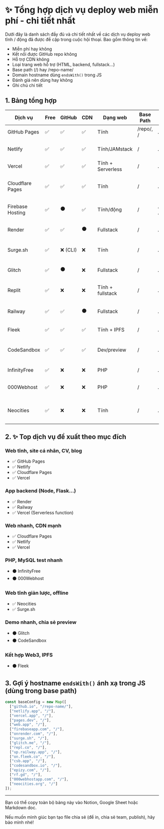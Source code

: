 # ✨ Tổng hợp dịch vụ deploy web miễn phí - chi tiết nhất

Dưới đây là danh sách đầy đủ và chi tiết nhất về các dịch vụ deploy web tĩnh / động đã được đề cập trong cuộc hội thoại. Bao gồm thông tin về:

* Miễn phí hay không
* Kết nối được GitHub repo không
* Hỗ trợ CDN không
* Loại trang web hỗ trợ (HTML, backend, fullstack...)
* Base path (/) hay /repo-name/
* Domain hostname dùng `endsWith()` trong JS
* Đánh giá nên dùng hay không
* Ghi chú chi tiết

## 1. Bảng tổng hợp

| Dịch vụ          | Free | GitHub  | CDN | Dạng web          | Base Path | Domain `endsWith`           | Nên dùng?    | Ghi chú                   |
| ---------------- | ---- | ------- | --- | ----------------- | --------- | --------------------------- | ------------ | ------------------------- |
| GitHub Pages     | ✅    | ✅       | ✅   | Tĩnh              | /repo/, / | .github.io                  | ✅ Rất nên    | Cực ổn định               |
| Netlify          | ✅    | ✅       | ✅   | Tĩnh/JAMstack     | /         | .netlify.app                | ✅ Nên        | Auto deploy GitHub        |
| Vercel           | ✅    | ✅       | ✅   | Tĩnh + Serverless | /         | .vercel.app                 | ✅ Nên        | Redirect từ now\.sh       |
| Cloudflare Pages | ✅    | ✅       | ✅   | Tĩnh              | /         | .pages.dev                  | ✅ Nên        | Tốc độ nhanh, CDN mạnh    |
| Firebase Hosting | ✅    | ⚫       | ✅   | Tĩnh/động         | /         | .web.app / .firebaseapp.com | ✅ Nên        | Dùng .web.app là chính    |
| Render           | ✅    | ✅       | ⚫   | Fullstack         | /         | .onrender.com               | ✅ Dùng tốt   | Có sleep trong free tier  |
| Surge.sh         | ✅    | ❌ (CLI) | ❌   | Tĩnh              | /         | .surge.sh                   | ✅ OK         | Rất nhẹ, không cần đk     |
| Glitch           | ✅    | ⚫       | ❌   | Fullstack         | /         | .glitch.me                  | ❌ Hạn chế    | Hay lỗi, chậm, đợi lâu    |
| Replit           | ✅    | ❌       | ❌   | Tĩnh + fullstack  | /         | .repl.co                    | ❌ Không nên  | App sleep, giới hạn       |
| Railway          | ✅    | ✅       | ⚫   | Fullstack         | /         | .up.railway.app             | ⚫ Tạm được   | Tốt backend, có sleep     |
| Fleek            | ✅    | ✅       | ✅   | Tĩnh + IPFS       | /         | .on.fleek.co                | ⚫ Mới        | Hỗ trợ Web3               |
| CodeSandbox      | ✅    | ✅       | ✅   | Dev/preview       | /         | .csb.app                    | ⚫ Dùng tạm   | Preview nhanh, không SEO  |
| InfinityFree     | ✅    | ❌       | ❌   | PHP               | /         | .epizy.com / .rf.gd         | ❌ Kém        | Hay downtime              |
| 000Webhost       | ✅    | ❌       | ❌   | PHP               | /         | .000webhostapp.com          | ❌ Không nên  | Tự xóa site, ẩn rủi ro    |
| Neocities        | ✅    | ❌       | ❌   | Tĩnh              | /         | .neocities.org              | ✅ Ổn cá nhân | Phong cách retro, cổ điển |

## 2. ✨ Top dịch vụ đề xuất theo mục đích

### Web tĩnh, site cá nhân, CV, blog

* ✅ GitHub Pages
* ✅ Netlify
* ✅ Cloudflare Pages
* ✅ Vercel

### App backend (Node, Flask...)

* ✅ Render
* ✅ Railway
* ✅ Vercel (Serverless function)

### Web nhanh, CDN mạnh

* ✅ Cloudflare Pages
* ✅ Netlify
* ✅ Vercel

### PHP, MySQL test nhanh

* ⚫ InfinityFree
* ⚫ 000Webhost

### Web tĩnh giản lược, offline

* ✅ Neocities
* ✅ Surge.sh

### Demo nhanh, chia sẻ preview

* ⚫ Glitch
* ⚫ CodeSandbox

### Kết hợp Web3, IPFS

* ⚫ Fleek

## 3. Gợi ý hostname `endsWith()` ánh xạ trong JS (dùng trong base path)

```js
const baseConfig = new Map([
  ["github.io", "/repo-name/"],
  ["netlify.app", "/"],
  ["vercel.app", "/"],
  ["pages.dev", "/"],
  ["web.app", "/"],
  ["firebaseapp.com", "/"],
  ["onrender.com", "/"],
  ["surge.sh", "/"],
  ["glitch.me", "/"],
  ["repl.co", "/"],
  ["up.railway.app", "/"],
  ["on.fleek.co", "/"],
  ["csb.app", "/"],
  ["codesandbox.io", "/"],
  ["epizy.com", "/"],
  ["rf.gd", "/"],
  ["000webhostapp.com", "/"],
  ["neocities.org", "/"]
]);
```

---

Bạn có thể copy toàn bộ bảng này vào Notion, Google Sheet hoặc Markdown doc.

Nếu muốn mình giúc bạn tạo file chia sẻ (để in, chia sẻ team, publish), hãy bảo mình nhé!
